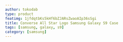 ```yaml
---
author: tokodab
type: product
featimg: 1jfdqtbKs5kHf6bZJARsZwaoAIp36sSgi
title: Converse All Star Logo Samsung Galaxy S9 Case
tags: [samsung, galaxy, s9]
category: [samsung]
---
```

